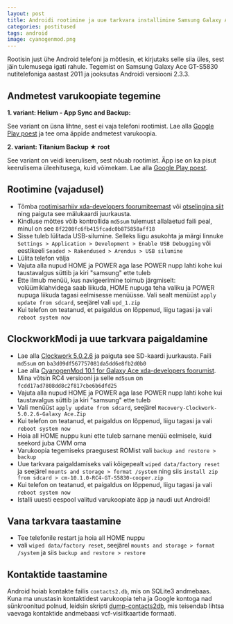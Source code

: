 ```yaml
---
layout: post
title: Androidi rootimine ja uue tarkvara installimine Samsung Galaxy Ace näitel
categories: postitused
tags: android
image: cyanogenmod.png
---
```

Rootisin just ühe Android telefoni ja mõtlesin, et kirjutaks selle siia üles, sest jäin tulemusega igati rahule. Tegemist on Samsung Galaxy Ace GT-S5830 nutitelefoniga aastast 2011 ja jooksutas Androidi versiooni 2.3.3.


## Andmetest varukoopiate tegemine

**1. variant: Helium - App Sync and Backup:**

See variant on üsna lihtne, sest ei vaja telefoni rootimist. Lae alla [Google Play poest](https://play.google.com/store/apps/details?id=com.koushikdutta.backup&hl=et) ja tee oma äppide andmetest varukoopia.

**2. variant: Titanium Backup ★ root**

See variant on veidi keerulisem, sest nõuab rootimist. Äpp ise on ka pisut keerulisema üleehitusega, kuid võimekam. Lae alla [Google Play poest](https://play.google.com/store/apps/details?id=com.keramidas.TitaniumBackup&hl=et).


## Rootimine (vajadusel)

* Tõmba [rootimisarhiiv xda-developers foorumiteemast](http://forum.xda-developers.com/showthread.php?t=2161215) või [otselingina siit](http://www.yourfilelink.com/get.php?fid=832963) ning paiguta see mälukaardi juurkausta.
* Kindluse mõttes võib kontrollida `md5sum` tulemust allalaetud faili peal, minul on see `8f2208fc6fb415fcadc0b875858aff18`
* Sisse tuleb lülitada USB-silumine. Selleks liigu asukohta ja märgi linnuke `Settings > Application > Development > Enable USB Debugging` või eestikeeli `Seaded > Rakendused > Arendus > USB silumine`
* Lülita telefon välja
* Vajuta alla nupud HOME ja POWER aga lase POWER nupp lahti kohe kui taustavalgus süttib ja kiri "samsung" ette tuleb
* Ette ilmub menüü, kus navigeerimine toimub järgmiselt: volüümiklahvidega saab liikuda, HOME nupuga teha valiku ja POWER nupuga liikuda tagasi eelmisesse menüüsse. Vali sealt menüüst `apply update from sdcard`, seejärel vali `upd_1.zip`
* Kui telefon on teatanud, et paigaldus on lõppenud, liigu tagasi ja vali `reboot system now`


## ClockworkModi ja uue tarkvara paigaldamine

* Lae alla [Clockwork 5.0.2.6](http://d-h.st/bBA) ja paiguta see SD-kaardi juurkausta. Faili `md5sum` on `ba3d09df567757081da5dd6e8fb2d0b0`
* Lae alla [CyanogenMod 10.1 for Galaxy Ace xda-developers foorumist](http://forum.xda-developers.com/showthread.php?t=2199575). Mina võtsin RC4 versiooni ja selle `md5sum` on `fcdd17ad7808dd8c2f817cbe6b6dfd25`
* Vajuta alla nupud HOME ja POWER aga lase POWER nupp lahti kohe kui taustavalgus süttib ja kiri "samsung" ette tuleb
* Vali menüüst `apply update from sdcard`, seejärel `Recovery-Clockwork-5.0.2.6-Galaxy Ace.Zip`
* Kui telefon on teatanud, et paigaldus on lõppenud, liigu tagasi ja vali `reboot system now`
* Hoia all HOME nuppu kuni ette tuleb sarnane menüü eelmisele, kuid seekord juba CWM oma
* Varukoopia tegemiseks praegusest ROMist vali `backup and restore > backup`
* Uue tarkvara paigaldamiseks vali kõigepealt `wiped data/factory reset` ja seejärel `mounts and storage > format /system` ning siis `install zip from sdcard > cm-10.1.0-RC4-GT-S5830-cooper.zip`
* Kui telefon on teatanud, et paigaldus on lõppenud, liigu tagasi ja vali `reboot system now`
* Istalli uuesti eespool valitud varukoopiate äpp ja naudi uut Androidi!


## Vana tarkvara taastamine
* Tee telefonile restart ja hoia all HOME nuppu
* vali `wiped data/factory reset`, seejärel `mounts and storage > format /system` ja siis `backup and restore > restore`


## Kontaktide taastamine

Android hoiab kontakte failis `contacts2.db`, mis on SQLite3 andmebaas. Kuna ma unustasin kontaktidest varukoopia teha ja Google kontoga nad sünkroonitud polnud, leidsin skripti [dump-contacts2db](https://github.com/stachre/dump-contacts2db), mis teisendab lihtsa vaevaga kontaktide andmebaasi vcf-visiitkaartide formaati.



